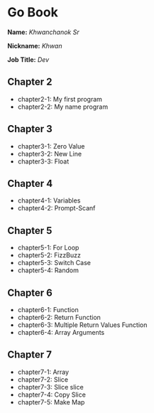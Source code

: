 # Go Book

**Name:** *Khwanchanok Sr*

**Nickname:** *Khwan*

**Job Title:** *Dev*

## Chapter 2

* chapter2-1: My first program
* chapter2-2: My name program

## Chapter 3

* chapter3-1: Zero Value
* chapter3-2: New Line
* chapter3-3: Float

## Chapter 4

* chapter4-1: Variables
* chapter4-2: Prompt-Scanf

## Chapter 5

* chapter5-1: For Loop
* chapter5-2: FizzBuzz
* chapter5-3: Switch Case
* chapter5-4: Random

## Chapter 6

* chapter6-1: Function
* chapter6-2: Return Function
* chapter6-3: Multiple Return Values Function
* chapter6-4: Array Arguments

## Chapter 7
* chapter7-1: Array
* chapter7-2: Slice
* chapter7-3: Slice slice
* chapter7-4: Copy Slice
* chapter7-5: Make Map